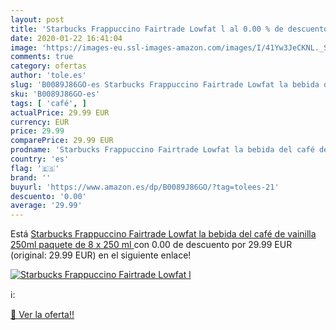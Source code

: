 ```yaml
---
layout: post
title: 'Starbucks Frappuccino Fairtrade Lowfat l al 0.00 % de descuento'
date: 2020-01-22 16:41:04
image: 'https://images-eu.ssl-images-amazon.com/images/I/41Yw3JeCKNL._SL400_.jpg'
comments: true
category: ofertas
author: 'tole.es'
slug: 'B0089J86GO-es Starbucks Frappuccino Fairtrade Lowfat la bebida del café...'
sku: 'B0089J86GO-es'
tags: [ 'café', ]
actualPrice: 29.99 EUR
currency: EUR
price: 29.99
comparePrice: 29.99 EUR
prodname: 'Starbucks Frappuccino Fairtrade Lowfat la bebida del café de vainilla 250ml  paquete de 8 x 250 ml '
country: 'es'
flag: '🇪🇸'
brand: ''
buyurl: 'https://www.amazon.es/dp/B0089J86GO/?tag=tolees-21'
descuento: '0.00'
average: '29.99'
---
```


Está [Starbucks Frappuccino Fairtrade Lowfat la bebida del café de vainilla 250ml  paquete de 8 x 250 ml ](https://www.amazon.es/dp/B0089J86GO/?tag=tolees-21) con 0.00 de descuento por 29.99 EUR (original: 29.99 EUR) en el siguiente enlace!

[![Starbucks Frappuccino Fairtrade Lowfat l](https://images-eu.ssl-images-amazon.com/images/I/41Yw3JeCKNL._SL400_.jpg)](https://www.amazon.es/dp/B0089J86GO/?tag=tolees-21)

ℹ️:


[🛒 Ver la oferta!!](https://www.amazon.es/dp/B0089J86GO/?tag=tolees-21)
